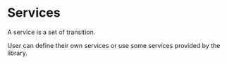 # Services

A service is a set of transition.

User can define their own services or use some services provided by the library.

